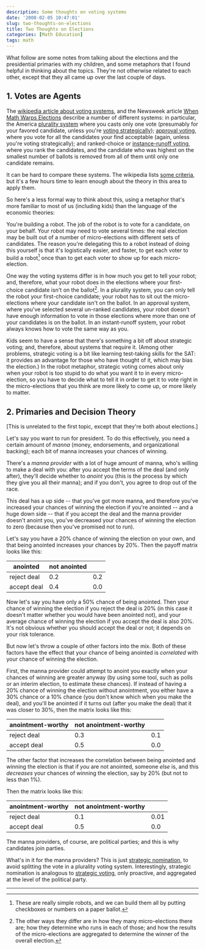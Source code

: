 ```yaml
---
description: Some thoughts on voting systems
date: '2008-02-05 10:47:01'
slug: two-thoughts-on-elections
title: Two Thoughts on Elections
categories: [Math Education]
tags: math
---
```


What follow are some notes from talking about the elections and the presidential
primaries with my children, and some metaphors that I found helpful in thinking
about the topics. They're not otherwise related to each other, except that they
all came up over the last couple of days.

<!-- more -->

## 1. Votes are Agents

The [wikipedia article about voting
systems](http://en.wikipedia.org/wiki/Voting_system), and the Newsweek article
[When Math Warps Elections](http://www.newsweek.com/id/105586) describe a number
of different systems: in particular, the America [plurality
system](http://en.wikipedia.org/wiki/Plurality_voting_system) where you casts
only one vote (presumably for your favored candidate, unless you're [voting
strategically](http://en.wikipedia.org/wiki/Tactical_voting)); [approval
voting](http://en.wikipedia.org/wiki/Approval_voting), where you vote for all
the candidates your find acceptable (again, unless you're voting strategically);
and ranked-choice or [instance-runoff
voting](http://en.wikipedia.org/wiki/Instant-runoff_voting), where you rank the
candidates, and the candidate who was highest on the smallest number of ballots
is removed from all of them until only one candidate remains.

It can be hard to compare these systems. The wikipedia lists [some
criteria](http://en.wikipedia.org/wiki/Voting_system#Criteria_in_evaluating_single_winner_voting_systems),
but it's a few hours time to learn enough about the theory in this area to apply
them.

So here's a less formal way to think about this, using a metaphor that's more
familiar to most of us (including kids) than the language of the economic
theories:

You're building a robot. The job of the robot is to vote for a candidate, on
your behalf. Your robot may need to vote several times: the real election may be
built out of a number of micro-elections with different sets of candidates. The
reason you're delegating this to a robot instead of doing this yourself is that
it's logistically easier, and faster, to get each voter to build a robot[^1]
once than to get each voter to show up for each micro-election.

One way the voting systems differ is in how much you get to tell your robot;
and, therefore, what your robot does in the elections where your first-choice
candidate isn't on the ballot[^2]. In a plurality system, you can only tell the
robot your first-choice candidate; your robot has to sit out the micro-elections
where your candidate isn't on the ballot. In an approval system, where you've
selected several un-ranked candidates, your robot doesn't have enough
information to vote in those elections where more than one of your candidates is
on the ballot. In an instant-runoff system, your robot always knows how to vote
the same way as you.

Kids seem to have a sense that there's something a bit off about strategic
voting; and, therefore, about systems that require it. (Among other problems,
strategic voting is a bit like learning test-taking skills for the SAT: it
provides an advantage for those who have thought of it, which may bias the
election.) In the robot metaphor, strategic voting comes about only when your
robot is too stupid to do what you want it to in every micro-election, so you
have to decide what to tell it in order to get it to vote right in the
micro-elections that you think are more likely to come up, or more likely to
matter.

## 2. Primaries and Decision Theory

[This is unrelated to the first topic, except that they're both about elections.]

Let's say you want to run for president. To do this effectively, you need a
certain amount of _manna_ (money, endorsements, and organizational backing);
each bit of manna increases your chances of winning.

There's a _manna provider_ with a lot of huge amount of manna, who's willing to
make a deal with you: after you accept the terms of the deal (and only after),
they'll decide whether to _anoint_ you (this is the process by which they give
you all their manna); and if you don't, you agree to drop out of the race.

This deal has a up side -- that you've got more manna, and therefore you've
increased your chances of winning the election if you're anointed -- and a huge
down side -- that if you accept the deal and the manna provider doesn't anoint
you, you've decreased your chances of winning the election to zero (because then
you've promised not to run).

Let's say you have a 20% chance of winning the election on your own, and that
being anointed increases your chances by 20%. Then the payoff matrix looks like
this:

| anointed    | not anointed |     |
|-------------|--------------|-----|
| reject deal | 0.2          | 0.2 |
| accept deal | 0.4          | 0.0 |

Now let's say you have only a 50% chance of being anointed. Then your chance of
winning the election if you reject the deal is 20% (in this case it doesn't
matter whether you would have been anointed not), and your average chance of
winning the election if you accept the deal is also 20%. It's not obvious
whether you should accept the deal or not; it depends on your risk tolerance.

But now let's throw a couple of other factors into the mix. Both of these
factors have the effect that your chance of being anointed is _correlated_ with
your chance of winning the election.

First, the manna provider could attempt to anoint you exactly when your chances
of winning are greater anyway (by using some tool, such as polls or an interim
election, to estimate these chances). If instead of having a 20% chance of
winning the election without anointment, you either have a 30% chance or a 10%
chance (you don't know which when you make the deal), and you'll be anointed if
it turns out (after you make the deal) that it was closer to 30%, then the
matrix looks like this:

| anointment-worthy | not anointment-worthy |     |
|-------------------|-----------------------|-----|
| reject deal       | 0.3                   | 0.1 |
| accept deal       | 0.5                   | 0.0 |

The other factor that increases the correlation between being anointed and
winning the election is that if _you_ are not anointed, someone _else_ is, and
this _decreases_ your chances of winning the election, say by 20% (but not to
less than 1%).

Then the matrix looks like this:

| anointment-worthy | not anointment-worthy |      |
|-------------------|-----------------------|------|
| reject deal       | 0.1                   | 0.01 |
| accept deal       | 0.5                   | 0.0  |

The manna providers, of course, are political parties; and this is why candidates
join parties.

What's in it for the manna providers? This is just [strategic
nomination](http://en.wikipedia.org/wiki/Strategic_nomination), to avoid
splitting the vote in a plurality voting system. Interestingly, strategic
nomination is analogous to [strategic
voting](http://en.wikipedia.org/wiki/Tactical_voting), only proactive, and
aggregated at the level of the political party.

---

[^1]: These are really simple robots, and we can build them all by putting checkboxes or numbers on a paper ballot.

[^2]: The other ways they differ are in how they many micro-elections there are; how they determine who runs in each of those; and how the results of the micro-elections are aggregated to determine the winner of the overall election.
